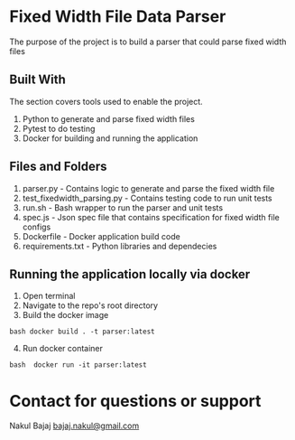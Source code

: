 # Fixed Width File Data Parser

The purpose of the project is to build a parser that could parse
fixed width files


## Built With

The section covers tools used to enable the project.

1. Python to generate and parse fixed width files
2. Pytest to do testing
3. Docker for building and running the application


## Files and Folders

1. parser.py - Contains logic to generate and parse the fixed width file
2. test_fixedwidth_parsing.py - Contains testing code to run unit tests
3. run.sh - Bash wrapper to run the parser and unit tests
4. spec.js - Json spec file that contains specification for fixed width file configs
5. Dockerfile - Docker application build code
6. requirements.txt - Python libraries and dependecies
   
## Running the application locally via docker

1. Open terminal
2. Navigate to the repo's root directory
3. Build the docker image

`bash docker build . -t parser:latest`

4. Run docker container

`bash  docker run -it parser:latest `

# Contact for questions or support

Nakul Bajaj
bajaj.nakul@gmail.com

